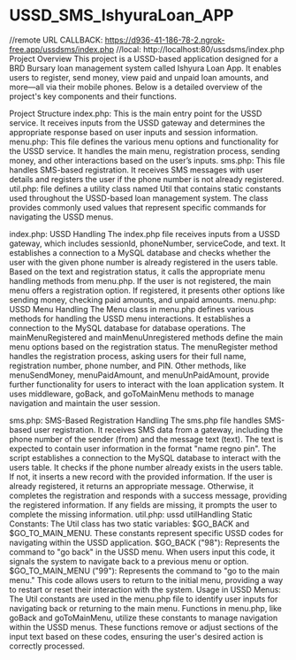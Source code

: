 # USSD_SMS_IshyuraLoan_APP
 //remote URL CALLBACK: https://d936-41-186-78-2.ngrok-free.app/ussdsms/index.php
 //local: http://localhost:80/ussdsms/index.php
 Project Overview
This project is a USSD-based application designed for a BRD Bursary loan management system called Ishyura Loan App. It enables users to register, send money, view paid and unpaid loan amounts, and more—all via their mobile phones. Below is a detailed overview of the project's key components and their functions.

Project Structure
index.php: This is the main entry point for the USSD service. It receives inputs from the USSD gateway and determines the appropriate response based on user inputs and session information.
menu.php: This file defines the various menu options and functionality for the USSD service. It handles the main menu, registration process, sending money, and other interactions based on the user’s inputs.
sms.php: This file handles SMS-based registration. It receives SMS messages with user details and registers the user if the phone number is not already registered.
util.php: file defines a utility class named Util that contains static constants used throughout the USSD-based loan management system. The class provides commonly used values that represent specific commands for navigating the USSD menus.

index.php: USSD Handling
The index.php file receives inputs from a USSD gateway, which includes sessionId, phoneNumber, serviceCode, and text.
It establishes a connection to a MySQL database and checks whether the user with the given phone number is already registered in the users table.
Based on the text and registration status, it calls the appropriate menu handling methods from menu.php.
If the user is not registered, the main menu offers a registration option. If registered, it presents other options like sending money, checking paid amounts, and unpaid amounts.
menu.php: USSD Menu Handling
The Menu class in menu.php defines various methods for handling the USSD menu interactions.
It establishes a connection to the MySQL database for database operations.
The mainMenuRegistered and mainMenuUnregistered methods define the main menu options based on the registration status.
The menuRegister method handles the registration process, asking users for their full name, registration number, phone number, and PIN.
Other methods, like menuSendMoney, menuPaidAmount, and menuUnPaidAmount, provide further functionality for users to interact with the loan application system.
It uses middleware, goBack, and goToMainMenu methods to manage navigation and maintain the user session.

sms.php: SMS-Based Registration Handling
The sms.php file handles SMS-based user registration.
It receives SMS data from a gateway, including the phone number of the sender (from) and the message text (text).
The text is expected to contain user information in the format "name regno pin".
The script establishes a connection to the MySQL database to interact with the users table.
It checks if the phone number already exists in the users table. If not, it inserts a new record with the provided information.
If the user is already registered, it returns an appropriate message. Otherwise, it completes the registration and responds with a success message, providing the registered information.
If any fields are missing, it prompts the user to complete the missing information.
util.php: ussd utilHandling
Static Constants:
The Util class has two static variables: $GO_BACK and $GO_TO_MAIN_MENU.
These constants represent specific USSD codes for navigating within the USSD application.
$GO_BACK ("98"): Represents the command to "go back" in the USSD menu. When users input this code, it signals the system to navigate back to a previous menu or option.
$GO_TO_MAIN_MENU ("99"): Represents the command to "go to the main menu." This code allows users to return to the initial menu, providing a way to restart or reset their interaction with the system.
Usage in USSD Menus:
The Util constants are used in the menu.php file to identify user inputs for navigating back or returning to the main menu.
Functions in menu.php, like goBack and goToMainMenu, utilize these constants to manage navigation within the USSD menus. These functions remove or adjust sections of the input text based on these codes, ensuring the user's desired action is correctly processed.
